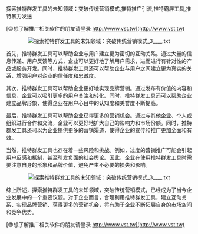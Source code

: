 探索推特群发工具的未知领域：突破传统营销模式,推特推广引流,推特霸屏工具,推特暴力发送

[😍想了解推广相关软件的朋友请登录 http://www.vst.tw](http://www.vst.tw)

 <center><img src="https://vst.tw/MP4/tuiguang/png/3.png" alt="探索推特群发工具的未知领域：突破传统营销模式_3____.txt"></center>

首先，推特群发工具可以帮助企业与用户建立更为密切的互动关系。通过大量的信息传递、用户反馈等方式，企业可以更好地了解用户需求，进而进行有针对性的产品或服务开发。同时，推特群发工具还可以帮助企业与用户之间建立更为真实的关系，增强用户对企业的信任度和忠诚度。

其次，推特群发工具可以帮助企业更好地实现品牌营销。通过发布有价值的内容和信息，企业可以吸引更多的用户关注和转化。同时，推特群发工具还可以帮助企业建立品牌形象，使得企业在用户心目中的认知度和美誉度不断提高。

最后，推特群发工具可以帮助企业获得更多的营销机会。通过与其他企业、个人或组织进行合作和交流，企业可以更好地扩大自己的影响力和市场份额。同时，推特群发工具还可以为企业提供更多的营销渠道，使得企业的宣传和推广更加全面和有效。

当然，推特群发工具也存在着一些风险和挑战。例如，过度的营销推广可能会引起用户反感和抵制，甚至引发负面的社会舆论。因此，企业在使用推特群发工具时需要注意自身的形象和品牌价值，避免产生不必要的损失和影响。

 <center><img src="https://vst.tw/MP4/tuiguang/png/1.png" alt="探索推特群发工具的未知领域：突破传统营销模式_3____.txt"></center>

综上所述，探索推特群发工具的未知领域，突破传统营销模式，已经成为了当今企业发展中的一个重要议题。对于企业而言，合理利用推特群发工具，建立互动关系、实现品牌营销、获得更多的营销机会，将有助于企业不断拓展自身的市场空间和竞争优势。

[😍想了解推广相关软件的朋友请登录 http://www.vst.tw](http://www.vst.tw)



